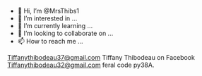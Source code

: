 - 👋 Hi, I’m @MrsThibs1
- 👀 I’m interested in ...
- 🌱 I’m currently learning ...
- 💞️ I’m looking to collaborate on ...
- 📫 How to reach me ...

<!---
MrsThibs1/MrsThibs1 is a ✨ special ✨ repository because its `README.md` (this file) appears on your GitHub profile.
You can click the Preview link to take a look at your changes.
--->
Tiffanythibodeau37@gmail.com Tiffany Thibodeau on Facebook Tiffanythibodeau32@gmail.com feral code py38A. 
